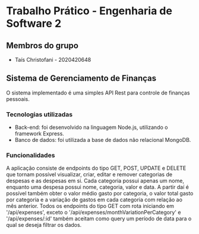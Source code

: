 # Trabalho Prático - Engenharia de Software 2


## Membros do grupo

* Taís Christofani - 2020420648

## Sistema de Gerenciamento de Finanças

O sistema implementado é uma simples API Rest para controle de finanças pessoais.

### Tecnologias utilizadas

* Back-end: foi desenvolvido na linguagem Node.js, utilizando o framework Express.
* Banco de dados: foi utilizada a base de dados não relacional MongoDB.

### Funcionalidades

A aplicação consiste de endpoints do tipo GET, POST, UPDATE e DELETE que tornam possível visualizar, criar, editar e remover categorias de despesas e as despesas em si.
Cada categoria possui apenas um nome, enquanto uma despesa possui nome, categoria, valor e data.
A partir daí é possível também obter o valor médio gasto por categoria, o valor total gasto por categoria e a variação de gastos em cada categoria com relação ao mês anterior.
Todos os endpoints do tipo GET com rota iniciando em '/api/expenses', exceto o '/api/expenses/monthVariationPerCategory' e '/api/expenses/:id' também aceitam como query um período de data para o qual se deseja filtrar os dados.
